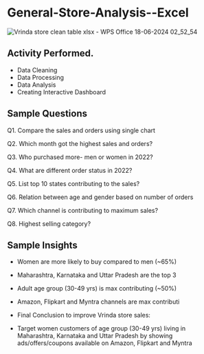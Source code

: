# General-Store-Analysis--Excel

![Vrinda store clean table xlsx - WPS Office 18-06-2024 02_52_54](https://github.com/sujata-mandal13/General-Store-Analysis--Excel/assets/171798508/da07b276-c61f-4989-aaa6-aebfba14a83f)


## Activity Performed.
- Data Cleaning
- Data Processing
- Data Analysis
- Creating Interactive Dashboard


## Sample Questions

Q1. Compare the sales and orders using single chart

Q2. Which month got the highest sales and orders?

Q3. Who purchased more- men or women in 2022?

Q4. What are different order status in 2022?

Q5. List top 10 states contributing to the sales?

Q6. Relation between age and gender based on number of orders

Q7. Which channel is contributing to maximum sales?

Q8. Highest selling category?

## Sample Insights

- Women are more likely to buy compared to men (~65%)

- Maharashtra, Karnataka and Uttar Pradesh are the top 3

- Adult age group (30-49 yrs) is max contributing (~50%)

- Amazon, Flipkart and Myntra channels are max contributi

- Final Conclusion to improve Vrinda store sales:

- Target women customers of age group (30-49 yrs) living in Maharashtra, Karnataka and Uttar Pradesh by showing ads/offers/coupons available on Amazon, Flipkart and Myntra

